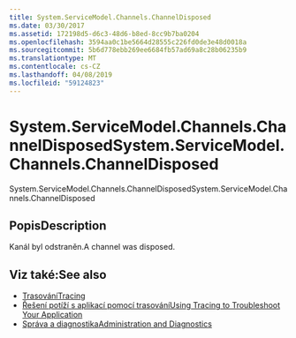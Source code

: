 ```yaml
---
title: System.ServiceModel.Channels.ChannelDisposed
ms.date: 03/30/2017
ms.assetid: 172198d5-d6c3-48d6-b8ed-8cc9b7ba0204
ms.openlocfilehash: 3594aa0c1be5664d28555c226fd0de3e48d0018a
ms.sourcegitcommit: 5b6d778ebb269ee6684fb57ad69a8c28b06235b9
ms.translationtype: MT
ms.contentlocale: cs-CZ
ms.lasthandoff: 04/08/2019
ms.locfileid: "59124823"
---
```

# <a name="systemservicemodelchannelschanneldisposed"></a><span data-ttu-id="b8285-102">System.ServiceModel.Channels.ChannelDisposed</span><span class="sxs-lookup"><span data-stu-id="b8285-102">System.ServiceModel.Channels.ChannelDisposed</span></span>
<span data-ttu-id="b8285-103">System.ServiceModel.Channels.ChannelDisposed</span><span class="sxs-lookup"><span data-stu-id="b8285-103">System.ServiceModel.Channels.ChannelDisposed</span></span>  
  
## <a name="description"></a><span data-ttu-id="b8285-104">Popis</span><span class="sxs-lookup"><span data-stu-id="b8285-104">Description</span></span>  
 <span data-ttu-id="b8285-105">Kanál byl odstraněn.</span><span class="sxs-lookup"><span data-stu-id="b8285-105">A channel was disposed.</span></span>  
  
## <a name="see-also"></a><span data-ttu-id="b8285-106">Viz také:</span><span class="sxs-lookup"><span data-stu-id="b8285-106">See also</span></span>

- [<span data-ttu-id="b8285-107">Trasování</span><span class="sxs-lookup"><span data-stu-id="b8285-107">Tracing</span></span>](../../../../../docs/framework/wcf/diagnostics/tracing/index.md)
- [<span data-ttu-id="b8285-108">Řešení potíží s aplikací pomocí trasování</span><span class="sxs-lookup"><span data-stu-id="b8285-108">Using Tracing to Troubleshoot Your Application</span></span>](../../../../../docs/framework/wcf/diagnostics/tracing/using-tracing-to-troubleshoot-your-application.md)
- [<span data-ttu-id="b8285-109">Správa a diagnostika</span><span class="sxs-lookup"><span data-stu-id="b8285-109">Administration and Diagnostics</span></span>](../../../../../docs/framework/wcf/diagnostics/index.md)
